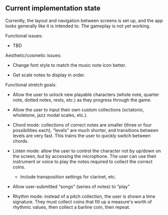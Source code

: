 ## Current implementation state

Currently, the layout and navigation between screens is set up, and the app looks generally like it is intended to. The gameplay is not yet working.

Functional issues:

* TBD

Aesthetic/cosmetic issues:

* Change font style to match the music note icon better.

* Get scale notes to display in order.

Functional stretch goals:

* Allow the user to unlock new playable characters (whole note, quarter note, dotted notes, rests, etc.) as they progress through the game.

* Allow the user to input their own custom collections (octatonic, wholetone, jazz modal scales, etc.).

* Chord mode: collections of correct notes are smaller (three or four possibilities each), “levels” are much shorter, and transitions between levels are very fast. This trains the user to quickly switch between chords.
  
* Listen mode: allow the user to control the character not by up/down on the screen, but by accessing the microphone. The user can use their instrument or voice to play the notes required to collect the correct coins.

    * Include transposition settings for clarinet, etc.
  
* Allow user-submitted “songs” (series of notes) to “play”
  
* Rhythm mode: instead of a pitch collection, the user is shown a time signature. They must collect coins that fill up a measure's worth of rhythmic values, then collect a barline coin, then repeat. 
